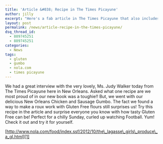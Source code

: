 ```yaml
---
title: 'Article &#038; Recipe in The Times Picayune'
author: jilly
excerpt: "Here's a fab article in The Times Picayune that also includes the recipe for our delicious and Gluten Free New Orleans Chicken and Sausage Gumbo. YUM!! Have a look and get cooking everyone! "
layout: post
permalink: /news/article-recipe-in-the-times-picayune/
dsq_thread_id:
  - 889745251
  - 889745251
categories:
  - News
tags:
  - gluten
  - gumbo
  - nola.com
  - times picayune
---
```

We had a great interview with the very lovely, Ms. Judy Walker today from The Times Picayune here in New Orleans. Asked what one recipe are we most proud of in our new book was a toughie!! But, we went with our delicious New Orleans Chicken and Sausage Gumbo. The fact we found a way to make a roux work with Gluten Free flours still surprises us! Try this recipe in the article and surprise everyone you know with how tasty Gluten Free can be! Perfect for a chilly Sunday, curled up watching Football. Yum! Check it out and try it for yourself.

[http://www.nola.com/food/index.ssf/2012/10/the\_lagasse\_girls\_produce\_a_gl.html][1]

 [1]: http://www.nola.com/food/index.ssf/2012/10/the_lagasse_girls_produce_a_gl.html